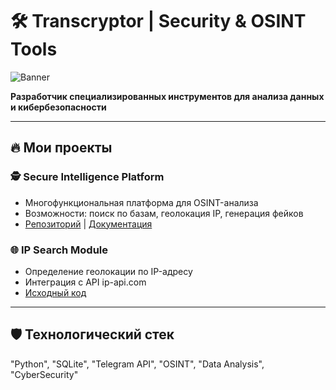 # 🛠️ **Transcryptor** | Security & OSINT Tools

![Banner](https://github.com/user-attachments/assets/30ce729a-f464-400b-896d-0b993104483f)

**Разработчик специализированных инструментов для анализа данных и кибербезопасности**

---

## 🔥 **Мои проекты**

### 🕵️ **Secure Intelligence Platform**
- Многофункциональная платформа для OSINT-анализа
- Возможности: поиск по базам, геолокация IP, генерация фейков
- [Репозиторий](https://github.com/TRANSCRYPTOR-progr/ARCHANGEL-SOFTWARE) | [Документация]()

### 🌐 **IP Search Module**
- Определение геолокации по IP-адресу
- Интеграция с API ip-api.com
- [Исходный код](https://github.com/TRANSCRYPTOR-progr/IP-Analyzer/tree/main)

---

## 🛡️ **Технологический стек**
"Python", "SQLite", "Telegram API", "OSINT", "Data Analysis", "CyberSecurity"
